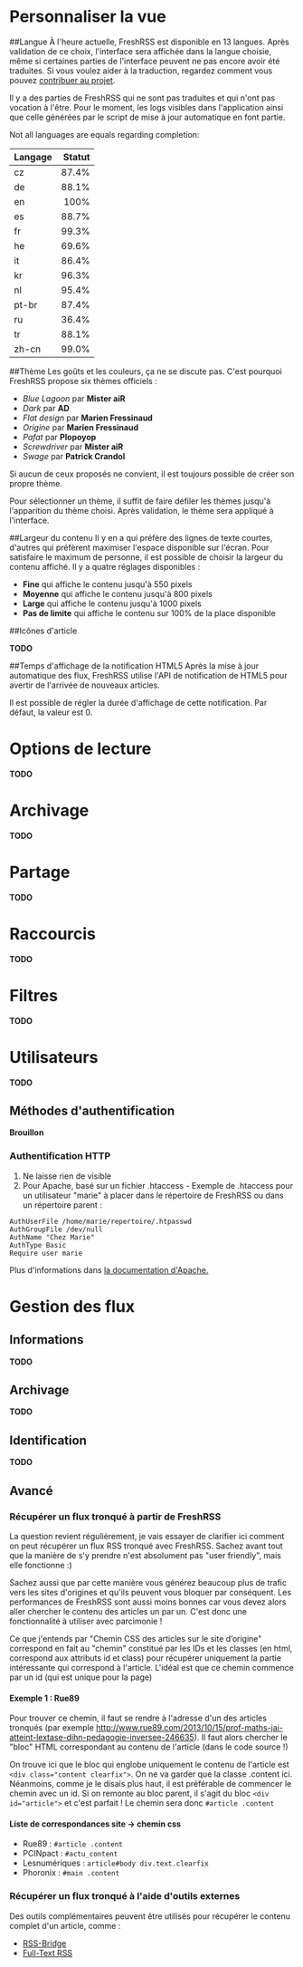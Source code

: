 # Personnaliser la vue

##Langue
À l'heure actuelle, FreshRSS est disponible en 13 langues. Après validation de ce choix, l'interface sera affichée dans la langue choisie, même si certaines parties de l'interface peuvent ne pas encore avoir été traduites. Si vous voulez aider à la traduction, regardez comment vous pouvez [contribuer au projet](../contributing.md#contribute-to-internationalization-i18n).

Il y a des parties de FreshRSS qui ne sont pas traduites et qui n'ont pas vocation à l'être. Pour le moment, les logs visibles dans l'application ainsi que celle générées par le script de mise à jour automatique en font partie.

Not all languages are equals regarding completion:

| Langage  | Statut     |
|----------|-----------:|
| cz       | 87.4%      |
| de       | 88.1%      |
| en       | 100%       |
| es       | 88.7%      |
| fr       | 99.3%      |
| he       | 69.6%      |
| it       | 86.4%      |
| kr       | 96.3%      |
| nl       | 95.4%      |
| pt-br    | 87.4%      |
| ru       | 36.4%      |
| tr       | 88.1%      |
| zh-cn    | 99.0%      |

##Thème
Les goûts et les couleurs, ça ne se discute pas. C'est pourquoi FreshRSS propose six thèmes officiels :

 * *Blue Lagoon* par **Mister aiR**
 * *Dark* par **AD**
 * *Flat design* par **Marien Fressinaud**
 * *Origine* par **Marien Fressinaud**
 * *Pafat* par **Plopoyop**
 * *Screwdriver* par **Mister aiR**
 * *Swage* par **Patrick Crandol**

Si aucun de ceux proposés ne convient, il est toujours possible de créer son propre thème.

Pour sélectionner un thème, il suffit de faire défiler les thèmes jusqu'à l'apparition du thème choisi. Après validation, le thème sera appliqué à l'interface.

##Largeur du contenu
Il y en a qui préfère des lignes de texte courtes, d'autres qui préfèrent maximiser l'espace disponible sur l'écran. Pour satisfaire le maximum de personne, il est possible de choisir la largeur du contenu affiché. Il y a quatre réglages disponibles :

 * **Fine** qui affiche le contenu jusqu'à 550 pixels
 * **Moyenne** qui affiche le contenu jusqu'à 800 pixels
 * **Large** qui affiche le contenu jusqu'à 1000 pixels
 * **Pas de limite** qui affiche le contenu sur 100% de la place disponible

##Icônes d'article

**TODO**

##Temps d'affichage de la notification HTML5
Après la mise à jour automatique des flux, FreshRSS utilise l'API de notification de HTML5 pour avertir de l'arrivée de nouveaux articles.

Il est possible de régler la durée d'affichage de cette notification. Par défaut, la valeur est 0.

# Options de lecture

**TODO**

# Archivage

**TODO**

# Partage

**TODO**

# Raccourcis

**TODO**

# Filtres

**TODO**

# Utilisateurs

**TODO**

## Méthodes d'authentification

**Brouillon**

### Authentification HTTP

 1.  Ne laisse rien de visible
 2.  Pour Apache, basé sur un fichier .htaccess
    - Exemple de .htaccess pour un utilisateur "marie" à placer dans le répertoire de FreshRSS ou dans un répertoire parent :

```
AuthUserFile /home/marie/repertoire/.htpasswd
AuthGroupFile /dev/null
AuthName "Chez Marie"
AuthType Basic
Require user marie
```

Plus d'informations dans [la documentation d'Apache.](http://httpd.apache.org/docs/trunk/howto/auth.html#gettingitworking)


# Gestion des flux

## Informations

**TODO**

## Archivage

**TODO**

## Identification

**TODO**

## Avancé

### Récupérer un flux tronqué à partir de FreshRSS

La question revient régulièrement, je vais essayer de clarifier ici comment on peut récupérer un flux RSS tronqué avec FreshRSS. Sachez avant tout que la manière de s'y prendre n'est absolument pas "user friendly", mais elle fonctionne :)

Sachez aussi que par cette manière vous générez beaucoup plus de trafic vers les sites d'origines et qu'ils peuvent vous bloquer par conséquent. Les performances de FreshRSS sont aussi moins bonnes car vous devez alors aller chercher le contenu des articles un par un. C'est donc une fonctionnalité à utiliser avec parcimonie !

Ce que j'entends par "Chemin CSS des articles sur le site d’origine" correspond en fait au "chemin" constitué par les IDs et les classes (en html, correspond aux attributs id et class) pour récupérer uniquement la partie intéressante qui correspond à l'article. L'idéal est que ce chemin commence par un id (qui est unique pour la page)

#### Exemple 1 : Rue89

Pour trouver ce chemin, il faut se rendre à l'adresse d'un des articles tronqués (par exemple http://www.rue89.com/2013/10/15/prof-maths-jai-atteint-lextase-dihn-pedagogie-inversee-246635). Il faut alors chercher le "bloc" HTML correspondant au contenu de l'article (dans le code source !)

On trouve ici que le bloc qui englobe uniquement le contenu de l'article est ```<div class="content clearfix">```. On ne va garder que la classe .content ici. Néanmoins, comme je le disais plus haut, il est préférable de commencer le chemin avec un id. Si on remonte au bloc parent, il s'agit du bloc ```<div id="article">``` et c'est parfait ! Le chemin sera donc ```#article .content```

#### Liste de correspondances site -> chemin css

*  Rue89 : ```#article .content```
*  PCINpact : ```#actu_content```
*  Lesnumériques : ```article#body div.text.clearfix```
*  Phoronix : ```#main .content```

### Récupérer un flux tronqué à l'aide d'outils externes

Des outils complémentaires peuvent être utilisés pour récupérer le contenu complet d'un article, comme :

* [RSS-Bridge](https://github.com/RSS-Bridge/rss-bridge)
* [Full-Text RSS](https://bitbucket.org/fivefilters/full-text-rss)
